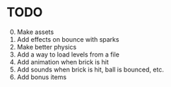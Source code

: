 # TODO

0. Make assets
1. Add effects on bounce with sparks
2. Make better physics
3. Add a way to load levels from a file
4. Add animation when brick is hit
5. Add sounds when brick is hit, ball is bounced, etc.
6. Add bonus items